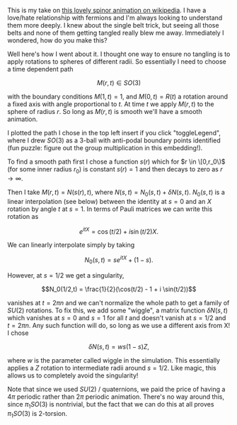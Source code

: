 This is my take on [this lovely spinor animation on wikipedia](https://en.wikipedia.org/wiki/File:Belt_Trick.ogv). I have a love/hate relationship with fermions and I'm always looking to understand them more deeply. I knew about the single belt trick, but seeing all those belts and none of them getting tangled really blew me away. Immediately I wondered, how do you make this?

Well here's how I went about it. I thought one way to ensure no tangling is to apply rotations to spheres of different radii. So essentially I need to choose a time dependent path

$$M(r,t) \in SO(3)$$

with the boundary conditions $M(1,t) = 1$, and $M(0,t) = R(t)$ a rotation around a fixed axis with angle proportional to $t$. At time $t$ we apply $M(r,t)$ to the sphere of radius $r$. So long as $M(r,t)$ is smooth we'll have a smooth animation.

I plotted the path I chose in the top left insert if you click "toggleLegend", where I drew $SO(3)$ as a 3-ball with anti-podal boundary points identified (fun puzzle: figure out the group multiplication in this embedding!).

To find a smooth path first I chose a function $s(r)$ which for $r \in \[0,r_0\)$ (for some inner radius $r_0$) is constant $s(r) = 1$ and then decays to zero as $r \to \infty$.

Then I take $M(r,t) = N(s(r),t)$, where $N(s,t) = N_0(s,t) + \delta N(s,t)$. $N_0(s,t)$ is a linear interpolation (see below) between the identity at $s = 0$ and an $X$ rotation by angle $t$ at $s = 1$. In terms of Pauli matrices we can write this rotation as

$$e^{i t X} = \cos(t/2) + i \sin(t/2) X.$$

We can linearly interpolate simply by taking

$$N_0(s,t) = s e^{i t X} + (1-s).$$

However, at $s = 1/2$ we get a singularity,

$$N_0(1/2,t) = \frac{1}{2}(\cos(t/2) - 1 + i \sin(t/2))$$

vanishes at $t = 2\pi n$ and we can't normalize the whole path to get a family of $SU(2)$ rotations. To fix this, we add some "wiggle", a matrix function $\delta N(s,t)$ which vanishes at $s = 0$ and $s = 1$ for all $t$ and doesn't vanish at $s = 1/2$ and $t = 2\pi n$. Any such function will do, so long as we use a different axis from X! I chose

$$\delta N(s,t) = w s(1-s) Z,$$

where $w$ is the parameter called wiggle in the simulation. This essentially applies a $Z$ rotation to intermediate radii around $s = 1/2$. Like magic, this allows us to completely avoid the singularity!

Note that since we used $SU(2)$ / quaternions, we paid the price of having a $4\pi$ periodic rather than $2\pi$ periodic animation. There's no way around this, since $\pi_1 SO(3)$ is nontrivial, but the fact that we can do this at all proves $\pi_1 SO(3)$ is 2-torsion.
